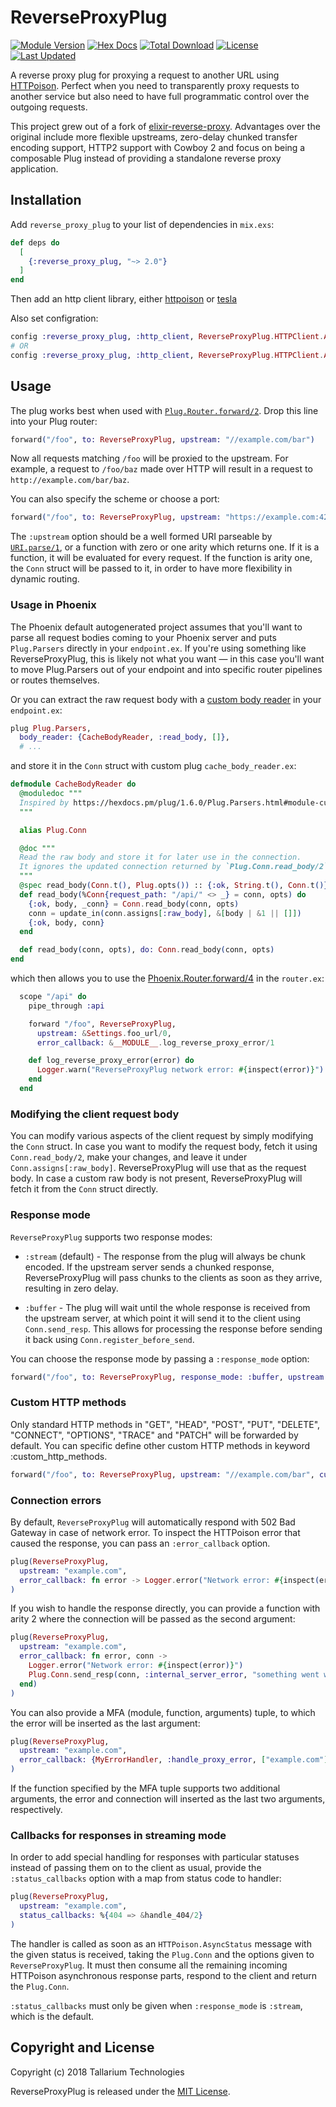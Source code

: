 # ReverseProxyPlug

[![Module Version](https://img.shields.io/hexpm/v/reverse_proxy_plug.svg)](https://hex.pm/packages/reverse_proxy_plug)
[![Hex Docs](https://img.shields.io/badge/hex-docs-lightgreen.svg)](https://hexdocs.pm/reverse_proxy_plug/)
[![Total Download](https://img.shields.io/hexpm/dt/reverse_proxy_plug.svg)](https://hex.pm/packages/reverse_proxy_plug)
[![License](https://img.shields.io/hexpm/l/reverse_proxy_plug.svg)](https://github.com/tallarium/reverse_proxy_plug/blob/master/LICENSE.md)
[![Last Updated](https://img.shields.io/github/last-commit/tallarium/reverse_proxy_plug.svg)](https://github.com/tallarium/reverse_proxy_plug/commits/master)

A reverse proxy plug for proxying a request to another URL using [HTTPoison](https://github.com/edgurgel/httpoison).
Perfect when you need to transparently proxy requests to another service but
also need to have full programmatic control over the outgoing requests.

This project grew out of a fork of
[elixir-reverse-proxy](https://github.com/slogsdon/elixir-reverse-proxy).
Advantages over the original include more flexible upstreams, zero-delay
chunked transfer encoding support, HTTP2 support with Cowboy 2 and focus on
being a composable Plug instead of providing a standalone reverse proxy
application.

## Installation

Add `reverse_proxy_plug` to your list of dependencies in `mix.exs`:
```elixir
def deps do
  [
    {:reverse_proxy_plug, "~> 2.0"}
  ]
end
```

Then add an http client library, either [httpoison](https://hex.pm/packages/httpoison) or [tesla](https://hex.pm/packages/tesla)

Also set configration:

```elixir
config :reverse_proxy_plug, :http_client, ReverseProxyPlug.HTTPClient.Adapters.HTTPoison
# OR
config :reverse_proxy_plug, :http_client, ReverseProxyPlug.HTTPClient.Adapters.Tesla
```

## Usage

The plug works best when used with
[`Plug.Router.forward/2`](https://hexdocs.pm/plug/Plug.Router.html#forward/2).
Drop this line into your Plug router:

```elixir
forward("/foo", to: ReverseProxyPlug, upstream: "//example.com/bar")
```

Now all requests matching `/foo` will be proxied to the upstream. For
example, a request to `/foo/baz` made over HTTP will result in a request to
`http://example.com/bar/baz`.

You can also specify the scheme or choose a port:
```elixir
forward("/foo", to: ReverseProxyPlug, upstream: "https://example.com:4200/bar")
```

The `:upstream` option should be a well formed URI parseable by [`URI.parse/1`](https://hexdocs.pm/elixir/URI.html#parse/1),
or a function with zero or one arity which returns one. If it is a function, it will be
evaluated for every request. If the function is arity one, the `Conn` struct will be
passed to it, in order to have more flexibility in dynamic routing.

### Usage in Phoenix
The Phoenix default autogenerated project assumes that you'll want to
parse all request bodies coming to your Phoenix server and puts `Plug.Parsers`
directly in your `endpoint.ex`. If you're using something like ReverseProxyPlug,
this is likely not what you want — in this case you'll want to move Plug.Parsers
out of your endpoint and into specific router pipelines or routes themselves.

Or you can extract the raw request body with a
[custom body reader](https://hexdocs.pm/plug/1.6.0/Plug.Parsers.html#module-custom-body-reader)
in your `endpoint.ex`:
```elixir
plug Plug.Parsers,
  body_reader: {CacheBodyReader, :read_body, []},
  # ...
```
and store it in the `Conn` struct with custom plug `cache_body_reader.ex`:
```elixir
defmodule CacheBodyReader do
  @moduledoc """
  Inspired by https://hexdocs.pm/plug/1.6.0/Plug.Parsers.html#module-custom-body-reader
  """

  alias Plug.Conn

  @doc """
  Read the raw body and store it for later use in the connection.
  It ignores the updated connection returned by `Plug.Conn.read_body/2` to not break CSRF.
  """
  @spec read_body(Conn.t(), Plug.opts()) :: {:ok, String.t(), Conn.t()}
  def read_body(%Conn{request_path: "/api/" <> _} = conn, opts) do
    {:ok, body, _conn} = Conn.read_body(conn, opts)
    conn = update_in(conn.assigns[:raw_body], &[body | &1 || []])
    {:ok, body, conn}
  end

  def read_body(conn, opts), do: Conn.read_body(conn, opts)
end
```
which then allows you to use the [Phoenix.Router.forward/4](https://hexdocs.pm/phoenix/Phoenix.Router.html#forward/4)
in the `router.ex`:
```elixir
  scope "/api" do
    pipe_through :api

    forward "/foo", ReverseProxyPlug,
      upstream: &Settings.foo_url/0,
      error_callback: &__MODULE__.log_reverse_proxy_error/1

    def log_reverse_proxy_error(error) do
      Logger.warn("ReverseProxyPlug network error: #{inspect(error)}")
    end
  end
```

### Modifying the client request body
You can modify various aspects of the client request by simply modifying the
`Conn` struct. In case you want to modify the request body, fetch it using
`Conn.read_body/2`, make your changes, and leave it under
`Conn.assigns[:raw_body]`. ReverseProxyPlug will use that as the request body.
In case a custom raw body is not present, ReverseProxyPlug will fetch it from
the `Conn` struct directly.

### Response mode

`ReverseProxyPlug` supports two response modes:

- `:stream` (default) - The response from the plug will always be chunk
encoded. If the upstream server sends a chunked response, ReverseProxyPlug
will pass chunks to the clients as soon as they arrive, resulting in zero
delay.

- `:buffer` - The plug will wait until the whole response is received from
the upstream server, at which point it will send it to the client using
`Conn.send_resp`. This allows for processing the response before sending it
back using `Conn.register_before_send`.

You can choose the response mode by passing a `:response_mode` option:
```elixir
forward("/foo", to: ReverseProxyPlug, response_mode: :buffer, upstream: "//example.com/bar")
```

### Custom HTTP methods

Only standard HTTP methods in "GET", "HEAD", "POST", "PUT", "DELETE", "CONNECT", "OPTIONS",
"TRACE" and "PATCH" will be forwarded by default. You can specific define other custom
HTTP methods in keyword :custom_http_methods.

```elixir
forward("/foo", to: ReverseProxyPlug, upstream: "//example.com/bar", custom_http_methods: [:XMETHOD])
```

### Connection errors

By default, `ReverseProxyPlug` will automatically respond with 502 Bad Gateway
in case of network error. To inspect the HTTPoison error that caused the
response, you can pass an `:error_callback` option.

```elixir
plug(ReverseProxyPlug,
  upstream: "example.com",
  error_callback: fn error -> Logger.error("Network error: #{inspect(error)}") end
)
```

If you wish to handle the response directly, you can provide a function with
arity 2 where the connection will be passed as the second argument:

```elixir
plug(ReverseProxyPlug,
  upstream: "example.com",
  error_callback: fn error, conn ->
    Logger.error("Network error: #{inspect(error)}")
    Plug.Conn.send_resp(conn, :internal_server_error, "something went wrong")
  end)
)
```

You can also provide a MFA (module, function, arguments) tuple, to which the
error will be inserted as the last argument:

```elixir
plug(ReverseProxyPlug,
  upstream: "example.com",
  error_callback: {MyErrorHandler, :handle_proxy_error, ["example.com"]}
)
```

If the function specified by the MFA tuple supports two additional arguments,
the error and connection will inserted as the last two arguments, respectively.


### Callbacks for responses in streaming mode

In order to add special handling for responses with particular statuses instead
of passing them on to the client as usual, provide the `:status_callbacks`
option with a map from status code to handler:

```elixir
plug(ReverseProxyPlug,
  upstream: "example.com",
  status_callbacks: %{404 => &handle_404/2}
)
```

The handler is called as soon as an `HTTPoison.AsyncStatus` message with the
given status is received, taking the `Plug.Conn` and the options given to
`ReverseProxyPlug`. It must then consume all the remaining incoming HTTPoison
asynchronous response parts, respond to the client and return the `Plug.Conn`.

`:status_callbacks` must only be given when `:response_mode` is `:stream`,
which is the default.

## Copyright and License

Copyright (c) 2018 Tallarium Technologies

ReverseProxyPlug is released under the [MIT License](./LICENSE.md).
